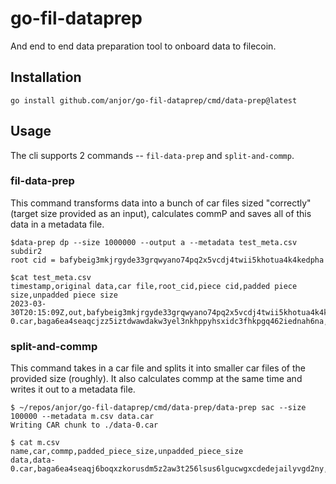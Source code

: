 # go-fil-dataprep

And end to end data preparation tool to onboard data to filecoin. 

## Installation

```
go install github.com/anjor/go-fil-dataprep/cmd/data-prep@latest
```

## Usage

The cli supports 2 commands -- `fil-data-prep` and `split-and-commp`.

### fil-data-prep

This command transforms data into a bunch of car files sized "correctly" (target size provided as an input), calculates commP and saves all of this data in a metadata file.

```
$data-prep dp --size 1000000 --output a --metadata test_meta.csv subdir2
root cid = bafybeig3mkjrgyde33grqwyano74pq2x5vcdj4twii5khotua4k4kedpha
```

```
$cat test_meta.csv
timestamp,original data,car file,root_cid,piece cid,padded piece size,unpadded piece size
2023-03-30T20:15:09Z,out,bafybeig3mkjrgyde33grqwyano74pq2x5vcdj4twii5khotua4k4kedpha,out-0.car,baga6ea4seaqcjzz5iztdwawdakw3yel3nkhppyhsxidc3fhkpgq462iednah6na,1024,1016
```
### split-and-commp

This command takes in a car file and splits it into smaller car files of the provided size (roughly). It also calculates commp at the same time and writes it out to a metadata file.

```
$ ~/repos/anjor/go-fil-dataprep/cmd/data-prep/data-prep sac --size 100000 --metadata m.csv data.car
Writing CAR chunk to ./data-0.car
```

```
$ cat m.csv
name,car,commp,padded_piece_size,unpadded_piece_size
data,data-0.car,baga6ea4seaqj6boqxzkorusdm5z2aw3t256lsus6lgucwgxcdedejailyvgd2ny,1024,1016
```
